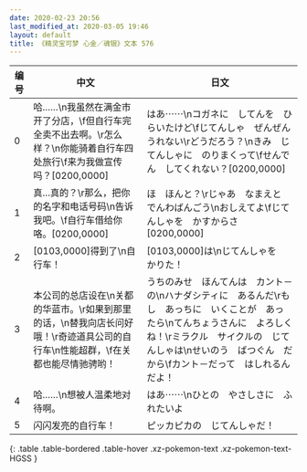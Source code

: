 ```yaml
---
date: 2020-02-23 20:56
last_modified_at: 2020-03-05 19:46
layout: default
title: 《精灵宝可梦 心金／魂银》文本 576
---
```

| 编号 | 中文 | 日文 |
| ---- | ---- | ---- |
| 0 | 哈……\n我虽然在满金市开了分店，\f但自行车完全卖不出去啊。\r怎么样？\n你能骑着自行车四处旅行\f来为我做宣传吗？[0200,0000] | はあ⋯⋯\nコガネに　してんを　ひらいたけど\fじてんしゃ　ぜんぜん　うれない\rどうだろう？\nきみ　じてんしゃに　のりまくって\fせんでん　してくれない？[0200,0000] |
| 1 | 真…真的？\r那么，把你的名字和电话号码\n告诉我吧。\f自行车借给你咯。[0200,0000] | ほ　ほんと？\rじゃあ　なまえと　でんわばんごう\nおしえてよ\fじてんしゃを　かすからさ[0200,0000] |
| 2 | [0103,0000]得到了\n自行车！ | [0103,0000]は\nじてんしゃを　かりた！ |
| 3 | 本公司的总店设在\n关都的华蓝市。\r如果到那里的话，\n替我向店长问好哦！\r奇迹道具公司的自行车\n性能超群，\f在关都也能尽情驰骋哟！ | うちのみせ　ほんてんは　カント－の\nハナダシティに　あるんだ\rもし　あっちに　いくことが　あったら\nてんちょうさんに　よろしくね！\rミラクル　サイクルの　じてんしゃは\nせいのう　ばつぐん　だから\fカント－だって　はしれるんだよ！ |
| 4 | 哈……\n想被人温柔地对待啊。 | はあ⋯⋯\nひとの　やさしさに　ふれたいよ |
| 5 | 闪闪发亮的自行车！ | ピッカピカの　じてんしゃだ！ |
{: .table .table-bordered .table-hover .xz-pokemon-text .xz-pokemon-text-HGSS }